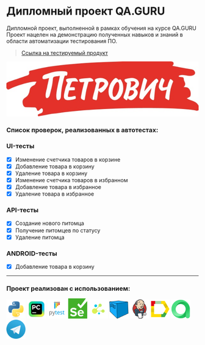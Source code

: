# Дипломный проект QA.GURU

Дипломной проект, выполненной в рамках обучения на курсе QA.GURU
Проект нацелен на демонстрацию полученных навыков и знаний в области автоматизации тестирования ПО.

> <a target="_blank" href="https://petrovich.ru/">Ссылка на тестируемый продукт</a>

![This is an image](project_files/petrovich.jpg)

<h3> Список проверок, реализованных в автотестах:</h3>

### UI-тесты
- [x] Изменение счетчика товаров в корзине
- [x] Добавление товара в корзину
- [x] Удаление товара в корзину
- [x] Изменение счетчика товаров в избранном
- [x] Добавление товара в избранное
- [x] Удаление товара в избранное

### API-тесты
- [x] Создание нового питомца
- [x] Получение питомцев по статусу
- [x] Удаление питомца

### ANDROID-тесты
- [x] Добавление товара в корзину

----
### Проект реализован с использованием:
<img src="project_files/python-original.svg" width="50"> <img src="project_files/intellij_pycharm.png" width="50"> <img src="project_files/pytest.png" width="50"> <img src="project_files/selenium.png" width="50"> <img src="project_files/selene.png" width="50"> <img src="project_files/selenoid.png" width="50"> <img src="project_files/jenkins.png" width="50"> <img src="project_files/allure_report.png" width="50"> <img src="project_files/allure_testops.png" width="50"> <img src="project_files/tg.png" width="50"> 
